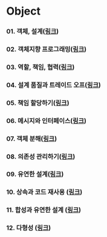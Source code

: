 # Object

### 01. 객체, 설계(<a href="https://github.com/JungwooSim/Object/tree/main/object" target="_blank">링크</a>)
### 02. 객체지향 프로그래밍(<a href="https://github.com/JungwooSim/Object/tree/main/object-oriented-programming" target="_blank">링크</a>)
### 03. 역할, 책임, 협력(<a href="https://github.com/JungwooSim/Object/tree/main/role-responsibility-collaboration" target="_blank">링크</a>)
### 04. 설계 품질과 트레이드 오프(<a href="https://github.com/JungwooSim/Object/tree/main/design_quality-trade_off" target="_blank">링크</a>)
### 05. 책임 할당하기(<a href="https://github.com/JungwooSim/Object/tree/main/general_responsibility_assignment" target="_blank">링크</a>)
### 06. 메시지와 인터페이스(<a href="https://github.com/JungwooSim/Object/tree/main/message-interface" target="_blank">링크</a>)
### 07. 객체 분해(<a href="https://github.com/JungwooSim/Object/tree/main/object_decomposition" target="_blank">링크</a>)
### 08. 의존성 관리하기(<a href="https://github.com/JungwooSim/Object/tree/main/dependent-management" target="_blank">링크</a>)
### 09. 유연한 설계(<a href="https://github.com/JungwooSim/Object/tree/main/supple_design" target="_blank">링크</a>)
### 10. 상속과 코드 재사용 (<a href="https://github.com/JungwooSim/Object/tree/main/inheritance-code_reuse" target="_blank">링크</a>)
### 11. 합성과 유연한 설계 (<a href="https://github.com/JungwooSim/Object/tree/main/composition-supple_design" target="_blank">링크</a>)
### 12. 다형성 (<a href="https://github.com/JungwooSim/Object/tree/main/polymorphism" target="_blank">링크</a>)
